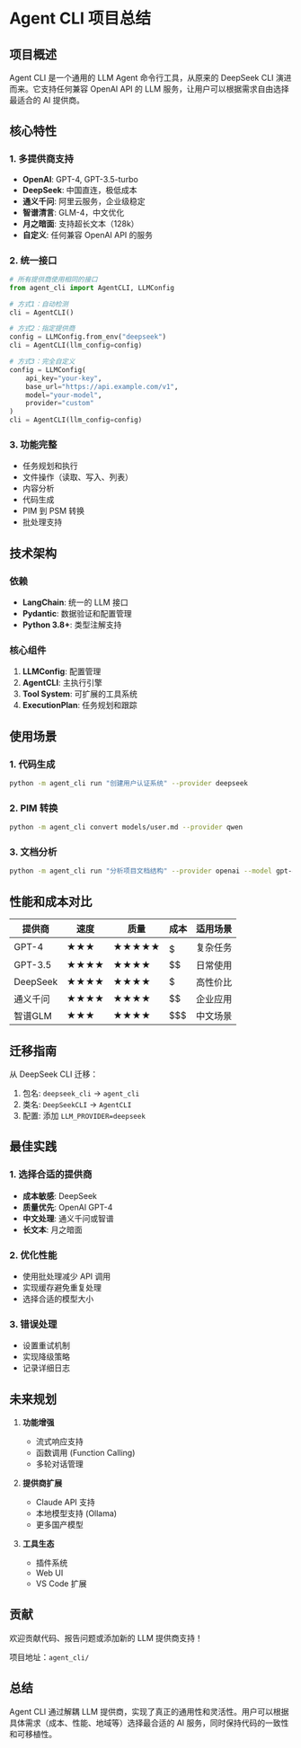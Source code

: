 # Agent CLI 项目总结

## 项目概述

Agent CLI 是一个通用的 LLM Agent 命令行工具，从原来的 DeepSeek CLI 演进而来。它支持任何兼容 OpenAI API 的 LLM 服务，让用户可以根据需求自由选择最适合的 AI 提供商。

## 核心特性

### 1. 多提供商支持
- **OpenAI**: GPT-4, GPT-3.5-turbo
- **DeepSeek**: 中国直连，极低成本
- **通义千问**: 阿里云服务，企业级稳定
- **智谱清言**: GLM-4，中文优化
- **月之暗面**: 支持超长文本（128k）
- **自定义**: 任何兼容 OpenAI API 的服务

### 2. 统一接口
```python
# 所有提供商使用相同的接口
from agent_cli import AgentCLI, LLMConfig

# 方式1：自动检测
cli = AgentCLI()

# 方式2：指定提供商
config = LLMConfig.from_env("deepseek")
cli = AgentCLI(llm_config=config)

# 方式3：完全自定义
config = LLMConfig(
    api_key="your-key",
    base_url="https://api.example.com/v1",
    model="your-model",
    provider="custom"
)
cli = AgentCLI(llm_config=config)
```

### 3. 功能完整
- 任务规划和执行
- 文件操作（读取、写入、列表）
- 内容分析
- 代码生成
- PIM 到 PSM 转换
- 批处理支持

## 技术架构

### 依赖
- **LangChain**: 统一的 LLM 接口
- **Pydantic**: 数据验证和配置管理
- **Python 3.8+**: 类型注解支持

### 核心组件
1. **LLMConfig**: 配置管理
2. **AgentCLI**: 主执行引擎
3. **Tool System**: 可扩展的工具系统
4. **ExecutionPlan**: 任务规划和跟踪

## 使用场景

### 1. 代码生成
```bash
python -m agent_cli run "创建用户认证系统" --provider deepseek
```

### 2. PIM 转换
```bash
python -m agent_cli convert models/user.md --provider qwen
```

### 3. 文档分析
```bash
python -m agent_cli run "分析项目文档结构" --provider openai --model gpt-4
```

## 性能和成本对比

| 提供商 | 速度 | 质量 | 成本 | 适用场景 |
|--------|------|------|------|----------|
| GPT-4 | ★★★ | ★★★★★ | $$$$$ | 复杂任务 |
| GPT-3.5 | ★★★★ | ★★★★ | $$ | 日常使用 |
| DeepSeek | ★★★★ | ★★★★ | $ | 高性价比 |
| 通义千问 | ★★★★ | ★★★★ | $$ | 企业应用 |
| 智谱GLM | ★★★ | ★★★★ | $$$ | 中文场景 |

## 迁移指南

从 DeepSeek CLI 迁移：
1. 包名: `deepseek_cli` → `agent_cli`
2. 类名: `DeepSeekCLI` → `AgentCLI`
3. 配置: 添加 `LLM_PROVIDER=deepseek`

## 最佳实践

### 1. 选择合适的提供商
- **成本敏感**: DeepSeek
- **质量优先**: OpenAI GPT-4
- **中文处理**: 通义千问或智谱
- **长文本**: 月之暗面

### 2. 优化性能
- 使用批处理减少 API 调用
- 实现缓存避免重复处理
- 选择合适的模型大小

### 3. 错误处理
- 设置重试机制
- 实现降级策略
- 记录详细日志

## 未来规划

1. **功能增强**
   - 流式响应支持
   - 函数调用 (Function Calling)
   - 多轮对话管理

2. **提供商扩展**
   - Claude API 支持
   - 本地模型支持 (Ollama)
   - 更多国产模型

3. **工具生态**
   - 插件系统
   - Web UI
   - VS Code 扩展

## 贡献

欢迎贡献代码、报告问题或添加新的 LLM 提供商支持！

项目地址：`agent_cli/`

## 总结

Agent CLI 通过解耦 LLM 提供商，实现了真正的通用性和灵活性。用户可以根据具体需求（成本、性能、地域等）选择最合适的 AI 服务，同时保持代码的一致性和可移植性。